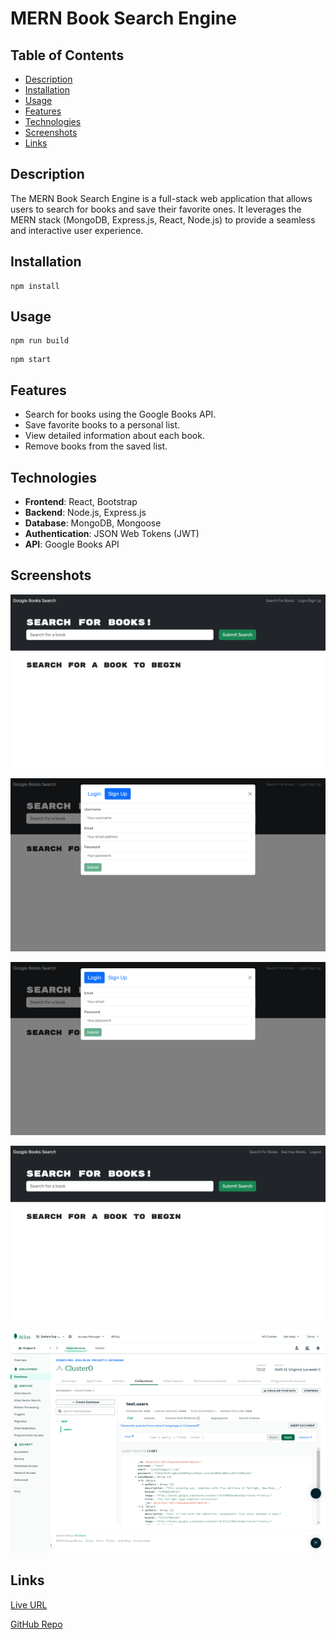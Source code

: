 # MERN Book Search Engine

## Table of Contents
- [Description](#description)
- [Installation](#installation)
- [Usage](#usage)
- [Features](#features)
- [Technologies](#technologies)
- [Screenshots](#screenshots)
- [Links](#links)

## Description
The MERN Book Search Engine is a full-stack web application that allows users to search for books and save their favorite ones. It leverages the MERN stack (MongoDB, Express.js, React, Node.js) to provide a seamless and interactive user experience.

## Installation

```
npm install
```

## Usage

```
npm run build
```

```
npm start
```


## Features
- Search for books using the Google Books API.
- Save favorite books to a personal list.
- View detailed information about each book.
- Remove books from the saved list.

## Technologies
- **Frontend**: React, Bootstrap
- **Backend**: Node.js, Express.js
- **Database**: MongoDB, Mongoose
- **Authentication**: JSON Web Tokens (JWT)
- **API**: Google Books API

## Screenshots

![alttext](./public/assets/startpage.png)

![alttext](./public/assets/signup.png)

![alttext](./public/assets/login.png)

![alttext](./public/assets/loggedin.png)

![alttext](./public/assets/MongoDBAtlas.png)


## Links

[Live URL](https://mern-book-search-engine-txww.onrender.com)

[GitHub Repo](https://github.com/zoniaramirez/mern-book-search-engine)

